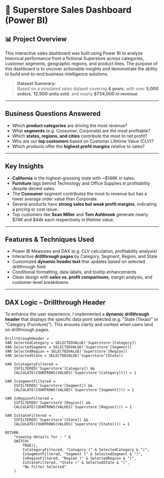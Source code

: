 # 🛒 Superstore Sales Dashboard (Power BI)

## 📊 Project Overview
This interactive sales dashboard was built using Power BI to analyze historical performance from a fictional Superstore across categories, customer segments, geographic regions, and product lines. The purpose of this dashboard is to uncover actionable insights and demonstrate the ability to build end-to-end business intelligence solutions.

> **Dataset Summary:**  
> Based on a simulated sales dataset covering **4 years**, with over **3,000 orders**, **12,500 units sold**, and nearly **$734,000 in revenue**.

---

## Business Questions Answered
- Which **product categories** are driving the most revenue?
- What **segments** (e.g. Consumer, Corporate) are the most profitable?
- Which **states, regions, and cities** contribute the most to net profit?
- Who are our **top customers** based on Customer Lifetime Value (CLV)?
- Which products offer the **highest profit margins** relative to sales?

---

## Key Insights
- **California** is the highest-grossing state with ~$146K in sales.
- **Furniture** lags behind Technology and Office Supplies in profitability despite decent sales.
- The **Consumer** segment contributes the most to revenue but has a lower average order value than Corporate.
- Several products have **strong sales but weak profit margins**, indicating a pricing or cost issue.
- Top customers like **Sean Miller** and **Tom Ashbrook** generate nearly $74K and $44k each respectively in lifetime value.

---

## Features & Techniques Used
- Power BI Measures and DAX (e.g. CLV calculation, profitability analysis)
- Interactive **drillthrough pages** by Category, Segment, Region, and State
- Customized **dynamic header text** that updates based on selected drillthrough field
- Conditional formatting, data labels, and tooltip enhancements
- Clean design with **sales vs. profit comparisons**, margin analysis, and customer-level breakdowns

---

## DAX Logic – Drillthrough Header

To enhance the user experience, I implemented a **dynamic drillthrough header** that displays the specific data point selected (e.g. "State (Texas)" or "Category (Furniture)"). This ensures clarity and context when users land on drillthrough pages.

```DAX
DrillthroughHeader = 
VAR SelectedCategory = SELECTEDVALUE('Superstore'[Category])
VAR SelectedSegment = SELECTEDVALUE('Superstore'[Segment])
VAR SelectedRegion = SELECTEDVALUE('Superstore'[Region])
VAR SelectedState = SELECTEDVALUE('Superstore'[State])

VAR IsCategoryFiltered = 
    ISFILTERED('Superstore'[Category]) && 
    CALCULATE(COUNTROWS(VALUES('Superstore'[Category]))) = 1

VAR IsSegmentFiltered = 
    ISFILTERED('Superstore'[Segment]) && 
    CALCULATE(COUNTROWS(VALUES('Superstore'[Segment]))) = 1

VAR IsRegionFiltered = 
    ISFILTERED('Superstore'[Region]) && 
    CALCULATE(COUNTROWS(VALUES('Superstore'[Region]))) = 1

VAR IsStateFiltered = 
    ISFILTERED('Superstore'[State]) && 
    CALCULATE(COUNTROWS(VALUES('Superstore'[State]))) = 1

RETURN
    "Viewing details for : " &
    SWITCH(
        TRUE(),
        IsCategoryFiltered, "Category (" & SelectedCategory & ")",
        IsSegmentFiltered, "Segment (" & SelectedSegment & ")",
        IsRegionFiltered, "Region (" & SelectedRegion & ")",
        IsStateFiltered, "State (" & SelectedState & ")",
        "No Filter Selected"
    )
